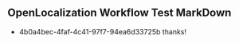 ## OpenLocalization Workflow Test MarkDown
* 4b0a4bec-4faf-4c41-97f7-94ea6d33725b thanks!

<!--HONumber=Jul16_HO4-->


